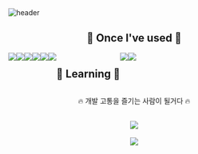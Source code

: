 
##
![header](https://capsule-render.vercel.app/api?type=waving&text=Minwoo's%GitHub)

<div align="center">
<h2>🔨 Once I've used 🔨</h2>
<div style="display:flex; flex-direction:row;">
<img src="https://img.shields.io/badge/HTML5-E34F26?style=flat-square&logo=HTML5&logoColor=white" /> <img src="https://img.shields.io/badge/CSS3-1572B6?style=flat-square&logo=CSS3&logoColor=white" /> <img src="https://img.shields.io/badge/REACT-000000?style=flat-square&logo=REACT&logoColor=61DAFB" /> <img src="https://img.shields.io/badge/JAVASCRIPT-F7DF1E?style=flat-square&logo=JAVASCRIPT&logoColor=black" />
<img src="https://img.shields.io/badge/TYPESCRIPT-3178C6?style=flat-square&logo=typescript&logoColor=000000" />
<img src="https://img.shields.io/badge/Next-black?style=flat-square&logo=nextdotjs&logoColor=white"/>

<h2>📖 Learning 📖</h2>
<img src="https://img.shields.io/badge/REACT NATIVE-000000?style=flat-square&logo=react&logoColor=61DAFB" />
<img src="https://img.shields.io/badge/FLUTTER-02569B?style=flat-square&logo=Flutter&logoColor=000000" />
</div>

<p>🔥 개발 고통을 즐기는 사람이 될거다 🔥</p> 
<br>
<img src="https://github-readme-stats.vercel.app/api/top-langs/?username=Minwooh&layout=compact" /><br><br>
<img src="https://github-readme-stats.vercel.app/api?username=Minwooh&show_icons=true&theme=radical" />



</div>

<!--
**Minwooh/Minwooh** is a ✨ _special_ ✨ repository because its `README.md` (this file) appears on your GitHub profile.

Here are some ideas to get you started:

- 🔭 I’m currently working on ...
- 🌱 I’m currently learning ...
- 👯 I’m looking to collaborate on ...
- 🤔 I’m looking for help with ...
- 💬 Ask me about ...
- 📫 How to reach me: ...
- 😄 Pronouns: ...
- ⚡ Fun fact: ...
-->
